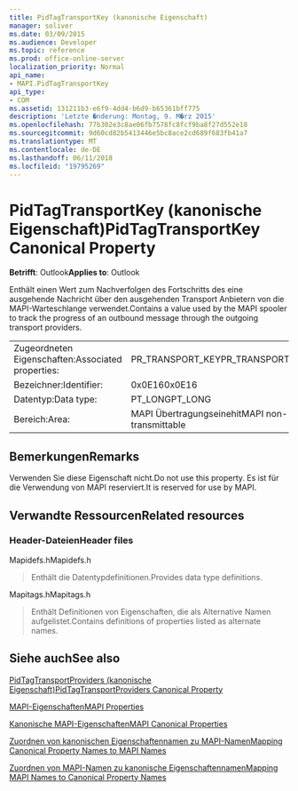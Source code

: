 ```yaml
---
title: PidTagTransportKey (kanonische Eigenschaft)
manager: soliver
ms.date: 03/09/2015
ms.audience: Developer
ms.topic: reference
ms.prod: office-online-server
localization_priority: Normal
api_name:
- MAPI.PidTagTransportKey
api_type:
- COM
ms.assetid: 131211b3-e6f9-4dd4-b6d9-b65361bff775
description: 'Letzte �nderung: Montag, 9. M�rz 2015'
ms.openlocfilehash: 77b302e3c8ae06fb7578fc8fcf9ba8f27d552e18
ms.sourcegitcommit: 9d60cd82b5413446e5bc8ace2cd689f683fb41a7
ms.translationtype: MT
ms.contentlocale: de-DE
ms.lasthandoff: 06/11/2018
ms.locfileid: "19795269"
---
```

# <a name="pidtagtransportkey-canonical-property"></a><span data-ttu-id="39347-103">PidTagTransportKey (kanonische Eigenschaft)</span><span class="sxs-lookup"><span data-stu-id="39347-103">PidTagTransportKey Canonical Property</span></span>

  
  
<span data-ttu-id="39347-104">**Betrifft**: Outlook</span><span class="sxs-lookup"><span data-stu-id="39347-104">**Applies to**: Outlook</span></span> 
  
<span data-ttu-id="39347-105">Enthält einen Wert zum Nachverfolgen des Fortschritts des eine ausgehende Nachricht über den ausgehenden Transport Anbietern von die MAPI-Warteschlange verwendet.</span><span class="sxs-lookup"><span data-stu-id="39347-105">Contains a value used by the MAPI spooler to track the progress of an outbound message through the outgoing transport providers.</span></span>
  
|||
|:-----|:-----|
|<span data-ttu-id="39347-106">Zugeordneten Eigenschaften:</span><span class="sxs-lookup"><span data-stu-id="39347-106">Associated properties:</span></span>  <br/> |<span data-ttu-id="39347-107">PR_TRANSPORT_KEY</span><span class="sxs-lookup"><span data-stu-id="39347-107">PR_TRANSPORT_KEY</span></span>  <br/> |
|<span data-ttu-id="39347-108">Bezeichner:</span><span class="sxs-lookup"><span data-stu-id="39347-108">Identifier:</span></span>  <br/> |<span data-ttu-id="39347-109">0x0E16</span><span class="sxs-lookup"><span data-stu-id="39347-109">0x0E16</span></span>  <br/> |
|<span data-ttu-id="39347-110">Datentyp:</span><span class="sxs-lookup"><span data-stu-id="39347-110">Data type:</span></span>  <br/> |<span data-ttu-id="39347-111">PT_LONG</span><span class="sxs-lookup"><span data-stu-id="39347-111">PT_LONG</span></span>  <br/> |
|<span data-ttu-id="39347-112">Bereich:</span><span class="sxs-lookup"><span data-stu-id="39347-112">Area:</span></span>  <br/> |<span data-ttu-id="39347-113">MAPI Übertragungseinehit</span><span class="sxs-lookup"><span data-stu-id="39347-113">MAPI non-transmittable</span></span>  <br/> |
   
## <a name="remarks"></a><span data-ttu-id="39347-114">Bemerkungen</span><span class="sxs-lookup"><span data-stu-id="39347-114">Remarks</span></span>

<span data-ttu-id="39347-115">Verwenden Sie diese Eigenschaft nicht.</span><span class="sxs-lookup"><span data-stu-id="39347-115">Do not use this property.</span></span> <span data-ttu-id="39347-116">Es ist für die Verwendung von MAPI reserviert.</span><span class="sxs-lookup"><span data-stu-id="39347-116">It is reserved for use by MAPI.</span></span>
  
## <a name="related-resources"></a><span data-ttu-id="39347-117">Verwandte Ressourcen</span><span class="sxs-lookup"><span data-stu-id="39347-117">Related resources</span></span>

### <a name="header-files"></a><span data-ttu-id="39347-118">Header-Dateien</span><span class="sxs-lookup"><span data-stu-id="39347-118">Header files</span></span>

<span data-ttu-id="39347-119">Mapidefs.h</span><span class="sxs-lookup"><span data-stu-id="39347-119">Mapidefs.h</span></span>
  
> <span data-ttu-id="39347-120">Enthält die Datentypdefinitionen.</span><span class="sxs-lookup"><span data-stu-id="39347-120">Provides data type definitions.</span></span>
    
<span data-ttu-id="39347-121">Mapitags.h</span><span class="sxs-lookup"><span data-stu-id="39347-121">Mapitags.h</span></span>
  
> <span data-ttu-id="39347-122">Enthält Definitionen von Eigenschaften, die als Alternative Namen aufgelistet.</span><span class="sxs-lookup"><span data-stu-id="39347-122">Contains definitions of properties listed as alternate names.</span></span>
    
## <a name="see-also"></a><span data-ttu-id="39347-123">Siehe auch</span><span class="sxs-lookup"><span data-stu-id="39347-123">See also</span></span>



[<span data-ttu-id="39347-124">PidTagTransportProviders (kanonische Eigenschaft)</span><span class="sxs-lookup"><span data-stu-id="39347-124">PidTagTransportProviders Canonical Property</span></span>](pidtagtransportproviders-canonical-property.md)


[<span data-ttu-id="39347-125">MAPI-Eigenschaften</span><span class="sxs-lookup"><span data-stu-id="39347-125">MAPI Properties</span></span>](mapi-properties.md)
  
[<span data-ttu-id="39347-126">Kanonische MAPI-Eigenschaften</span><span class="sxs-lookup"><span data-stu-id="39347-126">MAPI Canonical Properties</span></span>](mapi-canonical-properties.md)
  
[<span data-ttu-id="39347-127">Zuordnen von kanonischen Eigenschaftennamen zu MAPI-Namen</span><span class="sxs-lookup"><span data-stu-id="39347-127">Mapping Canonical Property Names to MAPI Names</span></span>](mapping-canonical-property-names-to-mapi-names.md)
  
[<span data-ttu-id="39347-128">Zuordnen von MAPI-Namen zu kanonische Eigenschaftennamen</span><span class="sxs-lookup"><span data-stu-id="39347-128">Mapping MAPI Names to Canonical Property Names</span></span>](mapping-mapi-names-to-canonical-property-names.md)

